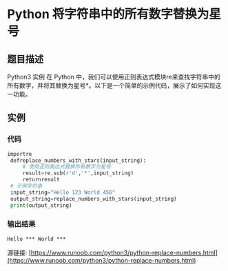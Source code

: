 # Python 将字符串中的所有数字替换为星号

## 题目描述
Python3 实例
在 Python 中，我们可以使用正则表达式模块re来查找字符串中的所有数字，并将其替换为星号*。以下是一个简单的示例代码，展示了如何实现这一功能。

## 实例
### 代码
```python
importre
 defreplace_numbers_with_stars(input_string):
     # 使用正则表达式替换所有数字为星号
     result=re.sub(r'd','*',input_string)
     returnresult
 # 示例字符串
 input_string="Hello 123 World 456"
 output_string=replace_numbers_with_stars(input_string)
 print(output_string)
```
### 输出结果
```
Hello *** World ***
```
源链接: [https://www.runoob.com/python3/python-replace-numbers.html](https://www.runoob.com/python3/python-replace-numbers.html)